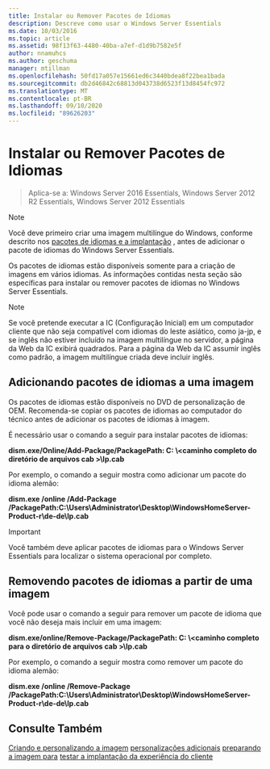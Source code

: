 ```yaml
---
title: Instalar ou Remover Pacotes de Idiomas
description: Descreve como usar o Windows Server Essentials
ms.date: 10/03/2016
ms.topic: article
ms.assetid: 98f13f63-4480-40ba-a7ef-d1d9b7582e5f
author: nnamuhcs
ms.author: geschuma
manager: mtillman
ms.openlocfilehash: 50fd17a057e15661ed6c3440bdea8f22bea1bada
ms.sourcegitcommit: db2d46842c68813d043738d6523f13d8454fc972
ms.translationtype: MT
ms.contentlocale: pt-BR
ms.lasthandoff: 09/10/2020
ms.locfileid: "89626203"
---
```

# <a name="install-or-remove-language-packs"></a>Instalar ou Remover Pacotes de Idiomas

>Aplica-se a: Windows Server 2016 Essentials, Windows Server 2012 R2 Essentials, Windows Server 2012 Essentials

> [!NOTE]
>  Você deve primeiro criar uma imagem multilíngue do Windows, conforme descrito nos [pacotes de idiomas e a implantação](/previous-versions/windows/it-pro/windows-8.1-and-8/hh824829(v=win.10)) , antes de adicionar o pacote de idiomas do Windows Server Essentials.

 Os pacotes de idiomas estão disponíveis somente para a criação de imagens em vários idiomas. As informações contidas nesta seção são específicas para instalar ou remover pacotes de idiomas no Windows Server Essentials.

> [!NOTE]
>  Se você pretende executar a IC (Configuração Inicial) em um computador cliente que não seja compatível com idiomas do leste asiático, como ja-jp, e se inglês não estiver incluído na imagem multilíngue no servidor, a página da Web da IC exibirá quadrados. Para a página da Web da IC assumir inglês como padrão, a imagem multilíngue criada deve incluir inglês.

## <a name="adding-language-packs-to-an-image"></a>Adicionando pacotes de idiomas a uma imagem
 Os pacotes de idiomas estão disponíveis no DVD de personalização de OEM. Recomenda-se copiar os pacotes de idiomas ao computador do técnico antes de adicionar os pacotes de idiomas à imagem.

 É necessário usar o comando a seguir para instalar pacotes de idiomas:

 **dism.exe/Online/Add-Package/PackagePath: C: \\<caminho completo do diretório de arquivos cab \>\lp.cab**

 Por exemplo, o comando a seguir mostra como adicionar um pacote do idioma alemão:

 **dism.exe /online /Add-Package /PackagePath:C:\Users\Administrator\Desktop\WindowsHomeServer-Product-r\de-de\lp.cab**

> [!IMPORTANT]
>  Você também deve aplicar pacotes de idiomas para o Windows Server Essentials para localizar o sistema operacional por completo.

## <a name="removing-language-packs-from-an-image"></a>Removendo pacotes de idiomas a partir de uma imagem
 Você pode usar o comando a seguir para remover um pacote de idioma que você não deseja mais incluir em uma imagem:

 **dism.exe/online/Remove-Package/PackagePath: C: \\<caminho completo para o diretório de arquivos cab \>\lp.cab**

 Por exemplo, o comando a seguir mostra como remover um pacote do idioma alemão:

 **dism.exe /online /Remove-Package /PackagePath:C:\Users\Administrator\Desktop\WindowsHomeServer-Product-r\de-de\lp.cab**

## <a name="see-also"></a>Consulte Também

 [Criando e personalizando a imagem](Creating-and-Customizing-the-Image.md) [personalizações adicionais](Additional-Customizations.md) [preparando a imagem para](Preparing-the-Image-for-Deployment.md) [testar a implantação da experiência do cliente](Testing-the-Customer-Experience.md)